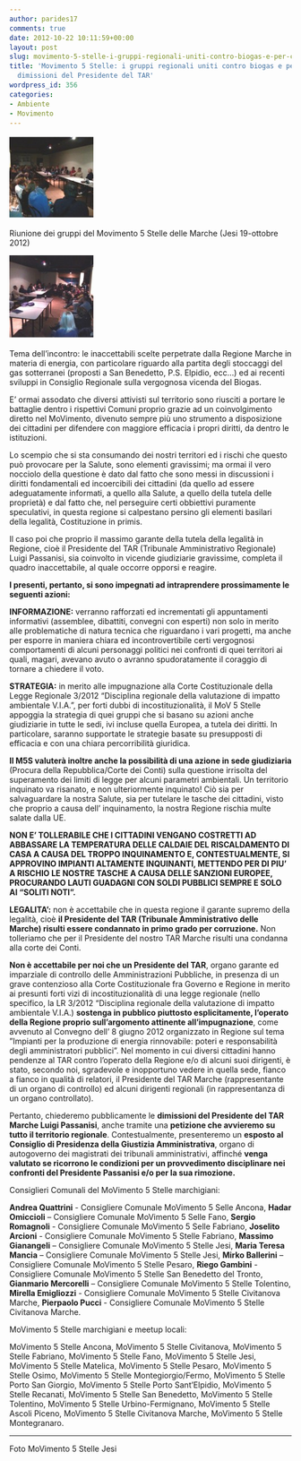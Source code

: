 ```yaml
---
author: parides17
comments: true
date: 2012-10-22 10:11:59+00:00
layout: post
slug: movimento-5-stelle-i-gruppi-regionali-uniti-contro-biogas-e-per-chiedere-dimissioni-del-presidente-del-tar
title: 'Movimento 5 Stelle: i gruppi regionali uniti contro biogas e per chiedere
  dimissioni del Presidente del TAR'
wordpress_id: 356
categories:
- Ambiente
- Movimento
---
```


[![riunione_jesi](/images/2012/10/riunione_jesi-150x150.jpg)](/images/2012/10/riunione_jesi.jpg)

Riunione dei gruppi del Movimento 5 Stelle delle Marche (Jesi 19-ottobre 2012)



[![riunione_jesi_01](/images/2012/10/riunione_jesi_01-150x150.jpg)](/images/2012/10/riunione_jesi_01.jpg)

Tema dell’incontro: le inaccettabili scelte perpetrate dalla Regione Marche in materia di energia, con particolare riguardo alla partita degli stoccaggi del gas sotterranei (proposti a San Benedetto, P.S. Elpidio, ecc…) ed ai recenti sviluppi in Consiglio Regionale sulla vergognosa vicenda del Biogas.

<!-- more -->

E’ ormai assodato che diversi attivisti sul territorio sono riusciti a portare le battaglie dentro i rispettivi Comuni proprio grazie ad un coinvolgimento diretto nel MoVimento, divenuto sempre più uno strumento a disposizione dei cittadini per difendere con maggiore efficacia i propri diritti, da dentro le istituzioni.

Lo scempio che si sta consumando dei nostri territori ed i rischi che questo può provocare per la Salute, sono elementi gravissimi; ma ormai il vero nocciolo della questione è dato dal fatto che sono messi in discussioni i diritti fondamentali ed incoercibili dei cittadini (da quello ad essere adeguatamente informati, a quello alla Salute, a quello della tutela delle proprietà) e dal fatto che, nel perseguire certi obbiettivi puramente speculativi, in questa regione si calpestano persino gli elementi basilari della legalità, Costituzione in primis.

Il caso poi che proprio il massimo garante della tutela della legalità in Regione, cioè il Presidente del TAR (Tribunale Amministrativo Regionale) Luigi Passanisi, sia coinvolto in vicende giudiziarie gravissime, completa il quadro inaccettabile, al quale occorre opporsi e reagire.

**I presenti, pertanto, si sono impegnati ad intraprendere prossimamente le seguenti azioni:**

**INFORMAZIONE:** verranno rafforzati ed incrementati gli appuntamenti informativi (assemblee, dibattiti, convegni con esperti) non solo in merito alle problematiche di natura tecnica che riguardano i vari progetti, ma anche per esporre in maniera chiara ed incontrovertibile certi vergognosi comportamenti di alcuni personaggi politici nei confronti di quei territori ai quali, magari, avevano avuto o avranno spudoratamente il coraggio di tornare a chiedere il voto.

**STRATEGIA:** in merito alle impugnazione alla Corte Costituzionale della Legge Regionale 3/2012 “Disciplina regionale della valutazione di impatto ambientale V.I.A.”, per forti dubbi di incostituzionalità, il MoV 5 Stelle appoggia la strategia di quei gruppi che si basano su azioni anche giudiziarie in tutte le sedi, ivi incluse quella Europea, a tutela dei diritti. In particolare, saranno supportate le strategie basate su presupposti di efficacia e con una chiara percorribilità giuridica.

**Il M5S valuterà inoltre anche la possibilità di una azione in sede giudiziaria** (Procura della Repubblica/Corte dei Conti) sulla questione irrisolta del superamento dei limiti di legge per alcuni parametri ambientali. Un territorio inquinato va risanato, e non ulteriormente inquinato! Ciò sia per salvaguardare la nostra Salute, sia per tutelare le tasche dei cittadini, visto che proprio a causa dell’ inquinamento, la nostra Regione rischia multe salate dalla UE.

**NON E’ TOLLERABILE CHE I CITTADINI VENGANO COSTRETTI AD ABBASSARE LA TEMPERATURA DELLE CALDAIE DEL RISCALDAMENTO DI CASA A CAUSA DEL TROPPO INQUINAMENTO E, CONTESTUALMENTE, SI APPROVINO IMPIANTI ALTAMENTE INQUINANTI, METTENDO PER DI PIU’ A RISCHIO LE NOSTRE TASCHE A CAUSA DELLE SANZIONI EUROPEE, PROCURANDO LAUTI GUADAGNI CON SOLDI PUBBLICI SEMPRE E SOLO AI “SOLITI NOTI”.**

**LEGALITA’:** non è accettabile che in questa regione il garante supremo della legalità, cioè **il Presidente del TAR (Tribunale Amministrativo delle Marche) risulti essere condannato in primo grado per corruzione.** Non tolleriamo che per il Presidente del nostro TAR Marche risulti una condanna alla corte dei Conti.

**Non è accettabile per noi che un Presidente del TAR**, organo garante ed imparziale di controllo delle Amministrazioni Pubbliche, in presenza di un grave contenzioso alla Corte Costituzionale fra Governo e Regione in merito ai presunti forti vizi di incostituzionalità di una legge regionale (nello specifico, la LR 3/2012 “Disciplina regionale della valutazione di impatto ambientale V.I.A.) **sostenga in pubblico piuttosto esplicitamente, l’operato della Regione proprio sull’argomento attinente all’impugnazione**, come avvenuto al Convegno dell’ 8 giugno 2012 organizzato in Regione sul tema ”Impianti per la produzione di energia rinnovabile: poteri e responsabilità degli amministratori pubblici”. Nel momento in cui diversi cittadini hanno pendenze al TAR contro l’operato della Regione e/o di alcuni suoi dirigenti, è stato, secondo noi, sgradevole e inopportuno vedere in quella sede, fianco a fianco in qualità di relatori, il Presidente del TAR Marche (rappresentante di un organo di controllo) ed alcuni dirigenti regionali (in rappresentanza di un organo controllato).

Pertanto, chiederemo pubblicamente le **dimissioni del Presidente del TAR Marche Luigi Passanisi**, anche tramite una **petizione che avvieremo su tutto il territorio regionale**. Contestualmente, presenteremo un **esposto al Consiglio di Presidenza della Giustizia Amministrativa**, organo di autogoverno dei magistrati dei tribunali amministrativi, affinché **venga valutato se ricorrono le condizioni per un provvedimento disciplinare nei confronti del Presidente Passanisi e/o per la sua rimozione.**

Consiglieri Comunali del MoVimento 5 Stelle marchigiani:

**Andrea Quattrini** - Consigliere Comunale MoVimento 5 Selle Ancona, **Hadar Omiccioli** – Consigliere Comunale MoVimento 5 Selle Fano, **Sergio Romagnoli** - Consigliere Comunale MoVimento 5 Selle Fabriano, **Joselito Arcioni** - Consigliere Comunale MoVimento 5 Stelle Fabriano, **Massimo Gianangeli** – Consigliere Comunale MoVimento 5 Stelle Jesi, **Maria Teresa Mancia** – Consigliere Comunale MoVimento 5 Stelle Jesi, **Mirko Ballerini** – Consigliere Comunale MoVimento 5 Stelle Pesaro, **Riego Gambini** - Consigliere Comunale MoVimento 5 Stelle San Benedetto del Tronto, **Gianmario Mercorelli** – Consigliere Comunale MoVimento 5 Stelle Tolentino, **Mirella Emigliozzi** - Consigliere Comunale MoVimento 5 Stelle Civitanova Marche, **Pierpaolo Pucci** - Consigliere Comunale MoVimento 5 Stelle Civitanova Marche.

MoVimento 5 Stelle marchigiani e meetup locali:

MoVimento 5 Stelle Ancona, MoVimento 5 Stelle Civitanova, MoVimento 5 Stelle Fabriano, MoVimento 5 Stelle Fano, MoVimento 5 Stelle Jesi, MoVimento 5 Stelle Matelica, MoVimento 5 Stelle Pesaro, MoVimento 5 Stelle Osimo, MoVimento 5 Stelle Montegiorgio/Fermo, MoVimento 5 Stelle Porto San Giorgio, MoVimento 5 Stelle Porto Sant’Elpidio, MoVimento 5 Stelle Recanati, MoVimento 5 Stelle San Benedetto, MoVimento 5 Stelle Tolentino, MoVimento 5 Stelle Urbino-Fermignano, MoVimento 5 Stelle Ascoli Piceno, MoVimento 5 Stelle Civitanova Marche, MoVimento 5 Stelle Montegranaro.



* * *



Foto MoVimento 5 Stelle Jesi
